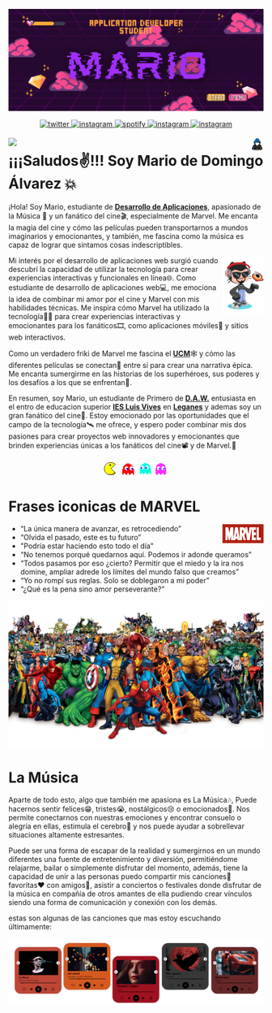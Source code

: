<p >
    <img src="./Imgs/Logo.png" alt="Logo" borderRadius='1rem' boxShadow = '0 5px 18px rgba(0,0,0,0.3)'>
  </a>
</p>

<p align="center">
    
<a href="https://twitter.com/Mario_DA_" target="_blank">
<img src=https://img.shields.io/badge/twitter-%2300acee.svg?color=1DA1F2&style=for-the-badge&logo=twitter&logoColor=white alt=twitter style="margin-bottom: 5px;" />
</a>

<a href="https://www.instagram.com/mariio_dd/" target="_blank">
<img src=https://img.shields.io/badge/instagram-%2300acee.svg?color=C13584&style=for-the-badge&logo=instagram&logoColor=white alt=instagram style="margin-bottom: 5px;" />
</a>

<a href="https://spotify.link/stHDwwfOJDb" target="_blank">
<img src=https://img.shields.io/badge/spotify-%2300acee.svg?color=1DB954&style=for-the-badge&logo=spotify&logoColor=white alt=spotify style="margin-bottom: 5px;" />
</a>

<a href="wolverine.mda.307@gmail.com" target="_blank">
<img src=https://img.shields.io/badge/Gmail-D14836?style=for-the-badge&logo=gmail&logoColor=white alt=instagram style="margin-bottom: 5px;" />
</a>

<a href="https://www.linkedin.com/in/mario-de-domingo-%C3%A1lvarez-615535295/" target="_blank">
<img src=https://img.shields.io/badge/linkedin-%230077B5.svg?style=for-the-badge&logo=linkedin&logoColor=white alt=instagram style="margin-bottom: 5px;" />
</a>

</p>

<img src="./Imgs/gif.gif" width=5% align=right />
<img src="./Imgs/guiño.webp" width=15% align=left /><h1>¡¡¡Saludos✌!!! Soy Mario de Domingo Álvarez 💥 </h1> 

¡Hola! Soy Mario, estudiante de [**Desarrollo de Aplicaciones**](https://www.todofp.es/que-estudiar/loe/informatica-comunicaciones/des-aplicaciones-web.html), apasionado de la Música 🎵 y un fanático del cine🎬, especialmente de Marvel. Me encanta la magia del cine y cómo las películas pueden transportarnos a mundos imaginarios y emocionantes, y también, me fascina como la música es capaz de lograr que sintamos cosas indescriptibles.

<img src="./Imgs/octogato.png" width=16% align=right />
    
Mi interés por el desarrollo de aplicaciones web surgió cuando descubrí la capacidad de utilizar la tecnología para crear experiencias interactivas y funcionales en línea🌐. Como estudiante de desarrollo de aplicaciones web💻, me emociona la idea de combinar mi amor por el cine y Marvel con mis habilidades técnicas. Me inspira cómo Marvel ha utilizado la tecnología👨‍💻 para crear experiencias interactivas y emocionantes para los fanáticos🎞️, como aplicaciones móviles📱 y sitios web interactivos.

Como un verdadero friki de Marvel me fascina el [**UCM**](marvel.com)🕸️ y cómo las diferentes películas se conectan📡 entre sí para crear una narrativa épica. Me encanta sumergirme en las historias de los superhéroes, sus poderes y los desafíos a los que se enfrentan🚀.

En resumen, soy Mario, un estudiante de Primero de [**D.A.W.**](https://www.todofp.es/que-estudiar/loe/informatica-comunicaciones/des-aplicaciones-web.html) entusiasta en el entro de educacion superior [**IES Luis Vives**](https://www.iesluisvives.es/) en [**Leganes**](https://www.google.com/maps/place/Legan%C3%A9s,+Madrid/@40.3280856,-3.7661991,14z/data=!3m1!4b1!4m6!3m5!1s0xd418a1c0fc4eac9:0xd08f90220cc34cb!8m2!3d40.3319506!4d-3.7686545!16zL20vMDJ3MTU4?entry=ttu) y ademas soy un gran fanático del cine🍿. Estoy emocionado por las oportunidades que el campo de la tecnología🛰️ me ofrece, y espero poder combinar mis dos pasiones para crear proyectos web innovadores y emocionantes que brinden experiencias únicas a los fanáticos del cine📽️ y de Marvel.👊</p>

<p align="center">
<img src="./Imgs/pacman.gif" width=5% align=center />
<img src="./Imgs/fanred.gif" width=7% align=center />
<img src="./Imgs/fanblue.gif" width=5% align=center />
<img src="./Imgs/fanpurple.gif" width=5.5% align=center />
</p>

<h1>Frases iconicas de MARVEL</h1><img src="./Imgs/marvel logo.jpg" width=16% align=right />


 -  “La única manera de avanzar, es retrocediendo”
 -  “Olvida el pasado, este es tu futuro”
 -  "Podría estar haciendo esto todo el día"
 -  “No tenemos porqué quedarnos aquí. Podemos ir adonde queramos”
 -  “Todos pasamos por eso ¿cierto? Permitir que el miedo y la ira nos domine, ampliar adrede los límites del mundo falso que creamos”
 -  “Yo no rompí sus reglas. Solo se doblegaron a mi poder”
 -  “¿Qué es la pena sino amor perseverante?”


<p >
    <img src="./Imgs/Universo_Marvel.webp" alt="Logo" borderRadius='1rem' boxShadow = '0 5px 18px rgba(0,0,0,0.3)'>
  </a>
</p>

<p>
    <h1>La Música</h1>
</p>

Aparte de todo esto, algo que también me apasiona es La Música🎶, Puede hacernos sentir felices😁, tristes😭, nostálgicos😢 o emocionados🤗. Nos permite conectarnos con nuestras emociones y encontrar consuelo o alegría en ellas, estimula el cerebro🧠 y nos puede ayudar a sobrellevar situaciones altamente estresantes.

Puede ser una forma de escapar de la realidad y sumergirnos en un mundo diferentes una fuente de entretenimiento y diversión, permitiéndome relajarme, bailar o simplemente disfrutar del momento, además, tiene la capacidad de unir a las personas puedo compartir mis canciones📀 favoritas♥️ con amigos🍻, asistir a conciertos o festivales donde disfrutar de la música en compañía de otros amantes de ella pudiendo crear vínculos siendo una forma de comunicación y conexión con los demás.

estas son algunas de las canciones que mas estoy escuchando últimamente: 

<p >
    <img src="./Imgs/spotify.png" alt="Logo" borderRadius='1rem' boxShadow = '0 5px 18px rgba(0,0,0,0.3)'>
  </a>
</p>

